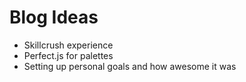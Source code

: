 # Blog Ideas
- Skillcrush experience
- Perfect.js for palettes
- Setting up personal goals and how awesome it was

